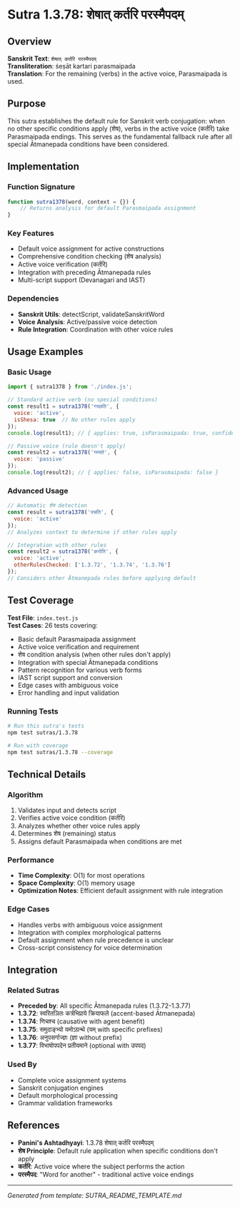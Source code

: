 # Sutra 1.3.78: शेषात् कर्तरि परस्मैपदम्

## Overview

**Sanskrit Text**: `शेषात् कर्तरि परस्मैपदम्`  
**Transliteration**: śeṣāt kartari parasmaipada  
**Translation**: For the remaining (verbs) in the active voice, Parasmaipada is used.

## Purpose

This sutra establishes the default rule for Sanskrit verb conjugation: when no other specific conditions apply (शेष), verbs in the active voice (कर्तरि) take Parasmaipada endings. This serves as the fundamental fallback rule after all special Ātmanepada conditions have been considered.

## Implementation

### Function Signature
```javascript
function sutra1378(word, context = {}) {
    // Returns analysis for default Parasmaipada assignment
}
```

### Key Features
- Default voice assignment for active constructions
- Comprehensive condition checking (शेष analysis)
- Active voice verification (कर्तरि)
- Integration with preceding Ātmanepada rules
- Multi-script support (Devanagari and IAST)

### Dependencies
- **Sanskrit Utils**: detectScript, validateSanskritWord
- **Voice Analysis**: Active/passive voice detection
- **Rule Integration**: Coordination with other voice rules

## Usage Examples

### Basic Usage
```javascript
import { sutra1378 } from './index.js';

// Standard active verb (no special conditions)
const result1 = sutra1378('गच्छति', {
  voice: 'active',
  isShesa: true  // No other rules apply
});
console.log(result1); // { applies: true, isParasmaipada: true, confidence: 0.95 }

// Passive voice (rule doesn't apply)
const result2 = sutra1378('गम्यते', {
  voice: 'passive'
});
console.log(result2); // { applies: false, isParasmaipada: false }
```

### Advanced Usage
```javascript
// Automatic शेष detection
const result = sutra1378('पचति', {
  voice: 'active'
});
// Analyzes context to determine if other rules apply

// Integration with other rules
const result2 = sutra1378('करोति', {
  voice: 'active',
  otherRulesChecked: ['1.3.72', '1.3.74', '1.3.76']
});
// Considers other Ātmanepada rules before applying default
```

## Test Coverage

**Test File**: `index.test.js`  
**Test Cases**: 26 tests covering:
- Basic default Parasmaipada assignment
- Active voice verification and requirement
- शेष condition analysis (when other rules don't apply)
- Integration with special Ātmanepada conditions
- Pattern recognition for various verb forms
- IAST script support and conversion
- Edge cases with ambiguous voice
- Error handling and input validation

### Running Tests
```bash
# Run this sutra's tests
npm test sutras/1.3.78

# Run with coverage
npm test sutras/1.3.78 --coverage
```

## Technical Details

### Algorithm
1. Validates input and detects script
2. Verifies active voice condition (कर्तरि)
3. Analyzes whether other voice rules apply
4. Determines शेष (remaining) status
5. Assigns default Parasmaipada when conditions are met

### Performance
- **Time Complexity**: O(1) for most operations
- **Space Complexity**: O(1) memory usage
- **Optimization Notes**: Efficient default assignment with rule integration

### Edge Cases
- Handles verbs with ambiguous voice assignment
- Integration with complex morphological patterns
- Default assignment when rule precedence is unclear
- Cross-script consistency for voice determination

## Integration

### Related Sutras
- **Preceded by**: All specific Ātmanepada rules (1.3.72-1.3.77)
- **1.3.72**: स्वरितञितः कर्त्रभिप्राये क्रियाफले (accent-based Ātmanepada)
- **1.3.74**: णिचश्च (causative with agent benefit)
- **1.3.75**: समुदाङ्भ्यो यमोऽग्रन्थे (यम् with specific prefixes)
- **1.3.76**: अनुपसर्गाज्ज्ञः (ज्ञा without prefix)
- **1.3.77**: विभाषोपपदेन प्रतीयमाने (optional with उपपद)

### Used By
- Complete voice assignment systems
- Sanskrit conjugation engines
- Default morphological processing
- Grammar validation frameworks

## References

- **Panini's Ashtadhyayi**: 1.3.78 शेषात् कर्तरि परस्मैपदम्
- **शेष Principle**: Default rule application when specific conditions don't apply
- **कर्तरि**: Active voice where the subject performs the action
- **परस्मैपद**: "Word for another" - traditional active voice endings

---

*Generated from template: SUTRA_README_TEMPLATE.md*
